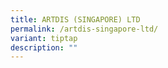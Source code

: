 ```yaml
---
title: ARTDIS (SINGAPORE) LTD
permalink: /artdis-singapore-ltd/
variant: tiptap
description: ""
---
```

